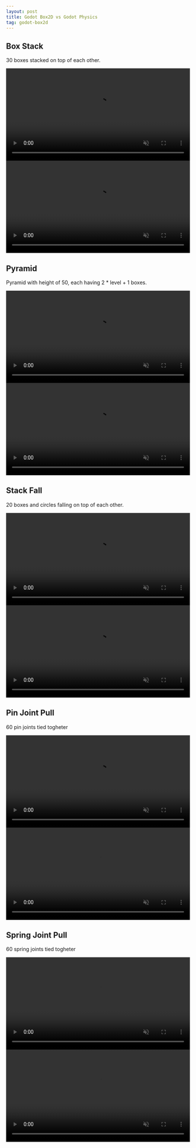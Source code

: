 ```yaml
---
layout: post
title: Godot Box2D vs Godot Physics
tag: godot-box2d
---
```

<!-- [Attributes by Finsweet] Auto Video -->
<script defer src="https://cdn.jsdelivr.net/npm/@finsweet/attributes-autovideo@1/autovideo.js"></script>

## Box Stack

30 boxes stacked on top of each other.

<video controls autoplay muted style="width: 100%;">
    <source type="video/webm" src="/assets/vid/box-stack-box2d.webm">
</video>
<video controls autoplay muted style="width: 100%;">
    <source type="video/webm" src="/assets/vid/box-stack-godot.webm">
</video>

## Pyramid

Pyramid with height of 50, each having 2 * level + 1 boxes.

<video controls autoplay muted style="width: 100%;">
    <source type="video/webm" src="/assets/vid/pyramid-box2d.webm">
</video>
<video controls autoplay muted style="width: 100%;">
    <source type="video/webm" src="/assets/vid/pyramid-godot.webm">
</video>

## Stack Fall

20 boxes and circles falling on top of each other.

<video controls autoplay muted style="width: 100%;">
    <source type="video/webm" src="/assets/vid/stack-fall-box2d.webm">
</video>
<video controls autoplay muted style="width: 100%;">
    <source type="video/webm" src="/assets/vid/stack-fall-godot.webm">
</video>

## Pin Joint Pull

60 pin joints tied togheter

<video controls autoplay muted style="width: 100%;">
    <source type="video/webm" src="/assets/vid/pin-joint-box2d.webm">
</video>
<video controls autoplay muted style="width: 100%;">
    <source type="video/webm" src="/assets/vid/pin-joint-godot.webm">
</video>


## Spring Joint Pull

60 spring joints tied togheter

<video controls autoplay muted style="width: 100%;">
    <source type="video/webm" src="/assets/vid/spring-joint-box2d.webm">
</video>
<video controls autoplay muted style="width: 100%;">
    <source type="video/webm" src="/assets/vid/spring-joint-godot.webm">
</video>

